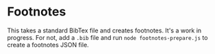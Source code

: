 # Footnotes
This takes a standard BibTex file and creates footnotes. It's a work in progress. For not, add a `.bib` file and run `node footnotes-prepare.js` to create a footnotes JSON file.